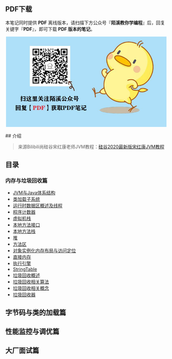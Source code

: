 ## PDF下载

本笔记同时提供 **PDF** 离线版本，请扫描下方公众号『**陌溪教你学编程**』后，回复关键字『**PDF**』，即可下载 **PDF 版本的笔记**。

<p align=center>
    <img src="../doc/images/qq/获取PDF.jpg" width="500" />
</p>
## 介绍

> 来源Bilibili尚硅谷宋红康老师JVM教程：[硅谷2020最新版宋红康JVM教程](https://www.bilibili.com/video/BV1PJ411n7xZ)

## 目录

### 内存与垃圾回收篇

- [JVM与Java体系结构](./1_内存与垃圾回收篇/1_JVM与Java体系结构)
- [类加载子系统](./1_内存与垃圾回收篇/2_类加载子系统)
- [运行时数据区概述及线程](./1_内存与垃圾回收篇/3_运行时数据区概述及线程)
- [程序计数器](./1_内存与垃圾回收篇/4_程序计数器)
- [虚拟机栈](./1_内存与垃圾回收篇/5_虚拟机栈)
- [本地方法接口](./1_内存与垃圾回收篇/6_本地方法接口)
- [本地方法栈](./1_内存与垃圾回收篇/7_本地方法栈)
- [堆](./1_内存与垃圾回收篇/8_堆)
- [方法区](./1_内存与垃圾回收篇/9_方法区)
- [对象实例化内存布局与访问定位](./1_内存与垃圾回收篇/10_对象实例化内存布局与访问定位)
- [直接内存](./1_内存与垃圾回收篇/11_直接内存)
- [执行引擎](./1_内存与垃圾回收篇/12_执行引擎)
- [StringTable](./1_内存与垃圾回收篇/13_StringTable)
- [垃圾回收概述](./1_内存与垃圾回收篇/14_垃圾回收概述)
- [垃圾回收相关算法](./1_内存与垃圾回收篇/15_垃圾回收相关算法)
- [垃圾回收相关概念](./1_内存与垃圾回收篇/16_垃圾回收相关概念)
- [垃圾回收器](./1_内存与垃圾回收篇/17_垃圾回收器)

## 字节码与类的加载篇

## 性能监控与调优篇

## 大厂面试篇
